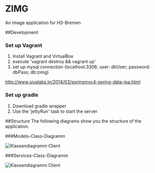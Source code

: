 # ZIMG
An image application for HS-Bremen

##Development

### Set up Vagrant 

1. Install Vagrant and VirtualBox
2. execute 'vagrant destroy && vagrant up'
3. set up mysql connection (localhost:3306; user: dbUser; password: dbPass; db:zimg)

http://www.sivalabs.in/2014/03/springmvc4-spring-data-jpa.html

### Set up gradle 
1. Download gradle wrapper 
2. Use the 'jettyRun' task to start the server 

##Structure
The following diagrams show you the structure of the application. 

###Models-Class-Diagramm 

![Klassendiagramm Client](http://b-stefan.github.io/ZIMG/master/documents/Documentation/Footage/ZIMG_ClassDiagram_Models.svg "Class diagram models ")

###Services-Class-Diagramm 

![Klassendiagramm Client](http://b-stefan.github.io/ZIMG/master/documents/Documentation/Footage/ZIMG_ClassDiagram_Servives.svg "Class diagram services ")
